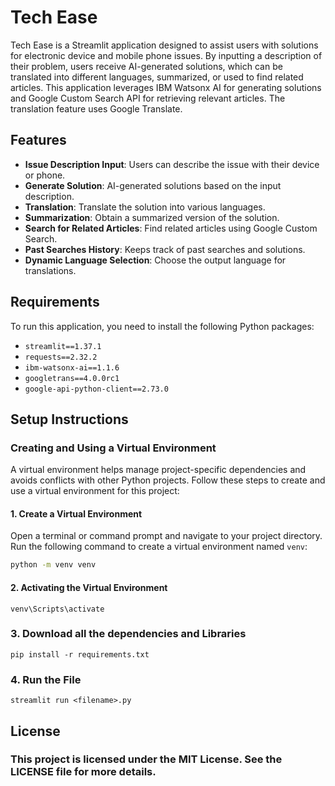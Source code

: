 # Tech Ease

Tech Ease is a Streamlit application designed to assist users with solutions for electronic device and mobile phone issues. By inputting a description of their problem, users receive AI-generated solutions, which can be translated into different languages, summarized, or used to find related articles. This application leverages IBM Watsonx AI for generating solutions and Google Custom Search API for retrieving relevant articles. The translation feature uses Google Translate.

## Features

- **Issue Description Input**: Users can describe the issue with their device or phone.
- **Generate Solution**: AI-generated solutions based on the input description.
- **Translation**: Translate the solution into various languages.
- **Summarization**: Obtain a summarized version of the solution.
- **Search for Related Articles**: Find related articles using Google Custom Search.
- **Past Searches History**: Keeps track of past searches and solutions.
- **Dynamic Language Selection**: Choose the output language for translations.

## Requirements

To run this application, you need to install the following Python packages:

- `streamlit==1.37.1`
- `requests==2.32.2`
- `ibm-watsonx-ai==1.1.6`
- `googletrans==4.0.0rc1`
- `google-api-python-client==2.73.0`

## Setup Instructions

### Creating and Using a Virtual Environment

A virtual environment helps manage project-specific dependencies and avoids conflicts with other Python projects. Follow these steps to create and use a virtual environment for this project:

#### 1. Create a Virtual Environment

Open a terminal or command prompt and navigate to your project directory. Run the following command to create a virtual environment named `venv`:

```sh
python -m venv venv
```
#### 2. Activating the Virtual Environment
```
venv\Scripts\activate
```

### 3. Download all the dependencies and Libraries

```
pip install -r requirements.txt

```

### 4. Run the File
```
streamlit run <filename>.py
```

## License

### This project is licensed under the MIT License. See the LICENSE file for more details.



